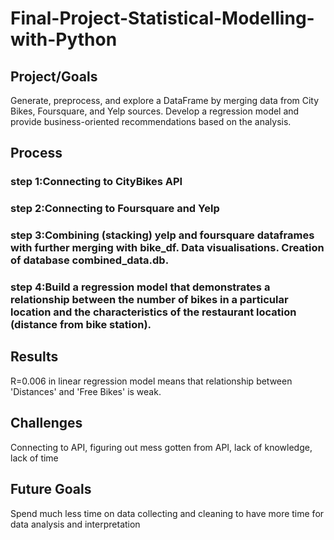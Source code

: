 # Final-Project-Statistical-Modelling-with-Python

## Project/Goals
Generate, preprocess, and explore a DataFrame by merging data from City Bikes, Foursquare, and Yelp sources. Develop a regression model and provide business-oriented recommendations based on the analysis.

## Process
### step 1:Connecting to CityBikes API
### step 2:Connecting to Foursquare and Yelp
### step 3:Combining (stacking) yelp and foursquare dataframes with further merging with bike_df. Data visualisations. Creation of database combined_data.db.
### step 4:Build a regression model that demonstrates a relationship between the number of bikes in a particular location and the characteristics of the restaurant location (distance from bike station).

## Results
R=0.006 in linear regression model means that relationship between 'Distances' and 'Free Bikes' is weak.

## Challenges 
Connecting to API, figuring out mess gotten from API, lack of knowledge, lack of time

## Future Goals
Spend much less time on data collecting and cleaning to have more time for data analysis and interpretation
